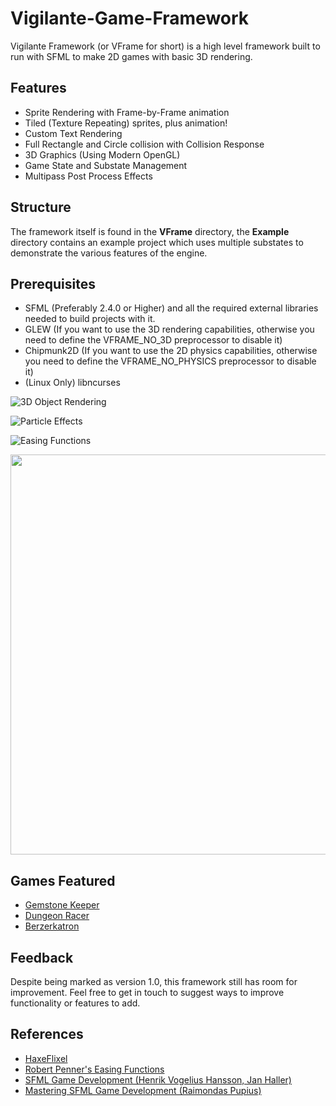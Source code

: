 # Vigilante-Game-Framework
Vigilante Framework (or VFrame for short) is a high level framework built to run with SFML to make 2D games with basic 3D rendering.

## Features
* Sprite Rendering with Frame-by-Frame animation
* Tiled (Texture Repeating) sprites, plus animation!
* Custom Text Rendering
* Full Rectangle and Circle collision with Collision Response
* 3D Graphics (Using Modern OpenGL)
* Game State and Substate Management
* Multipass Post Process Effects

## Structure
The framework itself is found in the **VFrame** directory, the **Example** directory contains an example project which uses multiple substates to demonstrate the various features of the engine.

## Prerequisites
* SFML (Preferably 2.4.0 or Higher) and all the required external libraries needed to build projects with it.
* GLEW (If you want to use the 3D rendering capabilities, otherwise you need to define the VFRAME_NO_3D preprocessor to disable it)
* Chipmunk2D (If you want to use the 2D physics capabilities, otherwise you need to define the VFRAME_NO_PHYSICS preprocessor to disable it)
* (Linux Only) libncurses

![3D Object Rendering](https://i.imgur.com/Q5rFUf9.gif)

![Particle Effects](https://i.imgur.com/SsmpZqM.gif)

![Easing Functions](https://i.imgur.com/jABi5k5.gif)

<img src="https://i.imgur.com/hx5WrbM.gif" width="640">

## Games Featured
* [Gemstone Keeper](http://gemstonekeeper.co.uk/)
* [Dungeon Racer](https://gamepopper.itch.io/dungeon-racer)
* [Berzerkatron](https://gamepopper.itch.io/berzerkatron)

## Feedback
Despite being marked as version 1.0, this framework still has room for improvement. Feel free to get in touch to suggest ways to improve functionality or features to add.

## References
* [HaxeFlixel](https://github.com/HaxeFlixel/flixel)
* [Robert Penner's Easing Functions](http://robertpenner.com/easing/)
* [SFML Game Development (Henrik Vogelius Hansson, Jan Haller)](https://github.com/SFML/SFML-Game-Development-Book)
* [Mastering SFML Game Development (Raimondas Pupius)](https://github.com/PacktPublishing/Mastering-SFML-Game-Development)
